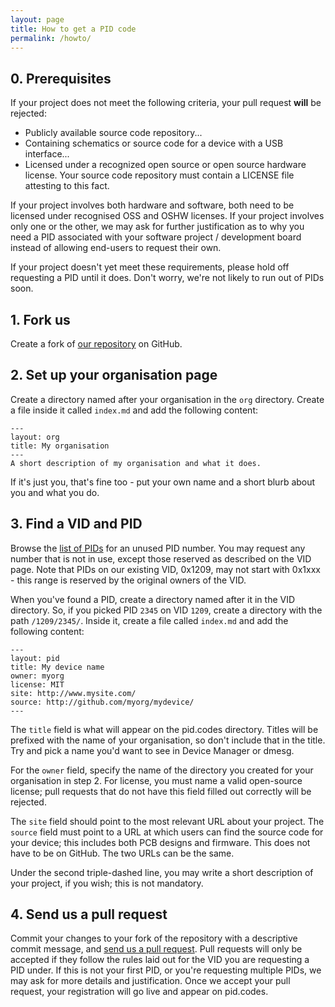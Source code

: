 ```yaml
---
layout: page
title: How to get a PID code
permalink: /howto/
---
```

## 0. Prerequisites
If your project does not meet the following criteria, your pull request **will** be rejected:
 
 - Publicly available source code repository...
 - Containing schematics or source code for a device with a USB interface...
 - Licensed under a recognized open source or open source hardware license. Your source code repository must contain a LICENSE file attesting to this fact.

If your project involves both hardware and software, both need to be licensed under recognised OSS and OSHW licenses. If your project involves only one or the other, we may ask for further justification as to why you need a PID associated with your software project / development board instead of allowing end-users to request their own.

If your project doesn't yet meet these requirements, please hold off requesting a PID until it does. Don't worry, we're not likely to run out of PIDs soon.

## 1. Fork us
Create a fork of [our repository](https://github.com/pidcodes/pidcodes.github.com) on GitHub.

## 2. Set up your organisation page
Create a directory named after your organisation in the `org` directory. Create a file inside it called `index.md` and add the following content:

```
---
layout: org
title: My organisation
---
A short description of my organisation and what it does.
```

If it's just you, that's fine too - put your own name and a short blurb about you and what you do.

## 3. Find a VID and PID
Browse the [list of PIDs](/1209/) for an unused PID number. You may request any number that is not in use, except those reserved as described on the VID page. Note that PIDs on our existing VID, 0x1209, may not start with 0x1xxx - this range is reserved by the original owners of the VID.

When you've found a PID, create a directory named after it in the VID directory. So, if you picked PID `2345` on VID `1209`, create a directory with the path `/1209/2345/`. Inside it, create a file called `index.md` and add the following content:

```
---
layout: pid
title: My device name
owner: myorg
license: MIT
site: http://www.mysite.com/
source: http://github.com/myorg/mydevice/
---
```

The `title` field is what will appear on the pid.codes directory. Titles will be prefixed with the name of your organisation, so don't include that in the title. Try and pick a name you'd want to see in Device Manager or dmesg.

For the `owner` field, specify the name of the directory you created for your organisation in step 2. For license, you must name a valid open-source license; pull requests that do not have this field filled out correctly will be rejected.

The `site` field should point to the most relevant URL about your project. The `source` field must point to a URL at which users can find the source code for your device; this includes both PCB designs and firmware. This does not have to be on GitHub. The two URLs can be the same.

Under the second triple-dashed line, you may write a short description of your project, if you wish; this is not mandatory.

## 4. Send us a pull request
Commit your changes to your fork of the repository with a descriptive commit message, and [send us a pull request](https://help.github.com/articles/using-pull-requests/). Pull requests will only be accepted if they follow the rules laid out for the VID you are requesting a PID under. If this is not your first PID, or you're requesting multiple PIDs, we may ask for more details and justification. Once we accept your pull request, your registration will go live and appear on pid.codes.
